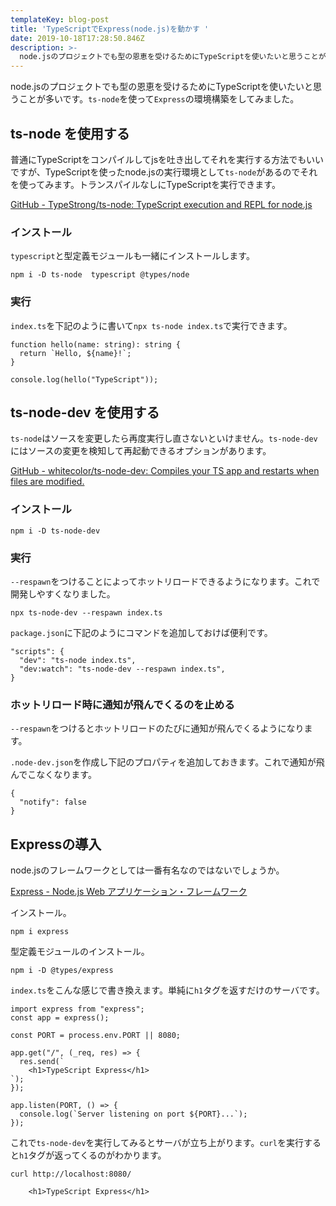 ```yaml
---
templateKey: blog-post
title: 'TypeScriptでExpress(node.js)を動かす '
date: 2019-10-18T17:28:50.846Z
description: >-
  node.jsのプロジェクトでも型の恩恵を受けるためにTypeScriptを使いたいと思うことが多いです。`ts-node`を使って`Express`の環境構築をしてみました。
---
```

node.jsのプロジェクトでも型の恩恵を受けるためにTypeScriptを使いたいと思うことが多いです。`ts-node`を使って`Express`の環境構築をしてみました。

## ts-node を使用する

普通にTypeScriptをコンパイルしてjsを吐き出してそれを実行する方法でもいいですが、TypeScriptを使ったnode.jsの実行環境として`ts-node`があるのでそれを使ってみます。トランスパイルなしにTypeScriptを実行できます。

[GitHub - TypeStrong/ts-node: TypeScript execution and REPL for node.js](https://github.com/TypeStrong/ts-node)

### インストール

`typescript`と型定義モジュールも一緒にインストールします。

```
npm i -D ts-node  typescript @types/node
```

### 実行

`index.ts`を下記のように書いて`npx ts-node index.ts`で実行できます。

```
function hello(name: string): string {
  return `Hello, ${name}!`;
}

console.log(hello("TypeScript"));
```

## ts-node-dev を使用する

`ts-node`はソースを変更したら再度実行し直さないといけません。`ts-node-dev`にはソースの変更を検知して再起動できるオプションがあります。

[GitHub - whitecolor/ts-node-dev: Compiles your TS app and restarts when files are modified.](https://github.com/whitecolor/ts-node-dev)

### インストール

```
npm i -D ts-node-dev
```

### 実行

`--respawn`をつけることによってホットリロードできるようになります。これで開発しやすくなりました。

```
npx ts-node-dev --respawn index.ts
```

`package.json`に下記のようにコマンドを追加しておけば便利です。

```
"scripts": {
  "dev": "ts-node index.ts",
  "dev:watch": "ts-node-dev --respawn index.ts",
}
```

### ホットリロード時に通知が飛んでくるのを止める

`--respawn`をつけるとホットリロードのたびに通知が飛んでくるようになります。

`.node-dev.json`を作成し下記のプロパティを追加しておきます。これで通知が飛んでこなくなります。

```
{
  "notify": false
}
```

## Expressの導入

node.jsのフレームワークとしては一番有名なのではないでしょうか。

[Express - Node.js Web アプリケーション・フレームワーク](https://expressjs.com/ja/)

インストール。

```
npm i express
```

型定義モジュールのインストール。

```
npm i -D @types/express
```

`index.ts`をこんな感じで書き換えます。単純に`h1`タグを返すだけのサーバです。

```
import express from "express";
const app = express();

const PORT = process.env.PORT || 8080;

app.get("/", (_req, res) => {
  res.send(`
    <h1>TypeScript Express</h1>
`);
});

app.listen(PORT, () => {
  console.log(`Server listening on port ${PORT}...`);
});
```

これで`ts-node-dev`を実行してみるとサーバが立ち上がります。`curl`を実行すると`h1`タグが返ってくるのがわかります。

```
curl http://localhost:8080/

    <h1>TypeScript Express</h1>
```
